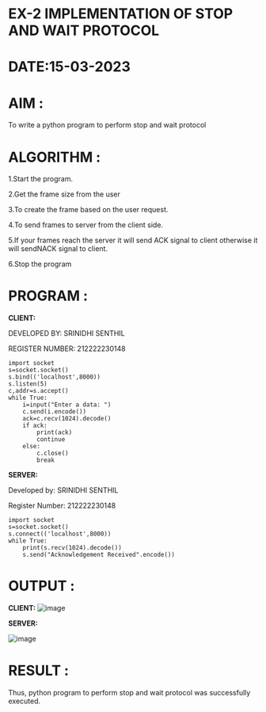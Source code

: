 # EX-2 IMPLEMENTATION OF STOP AND WAIT PROTOCOL

# DATE:15-03-2023

# AIM :
To write a python program to perform stop and wait protocol

# ALGORITHM :

1.Start the program.

2.Get the frame size from the user

3.To create the frame based on the user request.

4.To send frames to server from the client side.

5.If your frames reach the server it will send ACK signal to client otherwise it will sendNACK signal to client.

6.Stop the program


# PROGRAM :
**CLIENT:**

DEVELOPED BY: SRINIDHI SENTHIL

REGISTER NUMBER: 212222230148 
```
import socket
s=socket.socket()
s.bind(('localhost',8000))
s.listen(5)
c,addr=s.accept()
while True:
    i=input("Enter a data: ")
    c.send(i.encode())
    ack=c.recv(1024).decode()
    if ack:
        print(ack)
        continue
    else:
        c.close()
        break
```
**SERVER:**

Developed by: SRINIDHI SENTHIL

Register Number: 212222230148
```
import socket
s=socket.socket()
s.connect(('localhost',8000))
while True:
    print(s.recv(1024).decode())
    s.send("Acknowledgement Received".encode())

```
# OUTPUT :
**CLIENT:**
![image](https://github.com/SRINIDHISENTHILNATHAN/EX-2/assets/121373170/277e5151-e806-4eb1-a2df-06fc04f9e497)

**SERVER:**

![image](https://github.com/SRINIDHISENTHILNATHAN/EX-2/assets/121373170/b7ec0cb0-318a-4cba-b815-4bcbeb2deeae)


# RESULT :

Thus, python program to perform stop and wait protocol was successfully executed.

